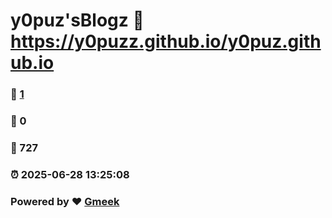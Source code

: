 # y0puz'sBlogz :link: https://y0puzz.github.io/y0puz.github.io 
### :page_facing_up: [1](https://y0puzz.github.io/y0puz.github.io/tag.html) 
### :speech_balloon: 0 
### :hibiscus: 727 
### :alarm_clock: 2025-06-28 13:25:08 
### Powered by :heart: [Gmeek](https://github.com/Meekdai/Gmeek)
